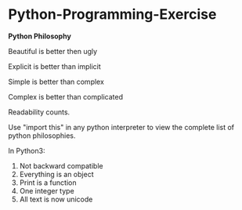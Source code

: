 # Python-Programming-Exercise

**Python Philosophy**

Beautiful is better then ugly

Explicit is better than implicit 

Simple is better than complex

Complex is better than complicated

Readability counts.

Use "import this" in any python interpreter to view the complete list of python philosophies.

In Python3:
1. Not backward compatible
2. Everything is an object
3. Print is a function
4. One integer type
5. All text is now unicode

